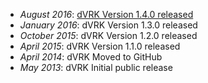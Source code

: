 * _August 2016_: [dVRK Version 1.4.0 released](https://github.com/jhu-dvrk/sawIntuitiveResearchKit/wiki#software-1)
* _January 2016_: dVRK Version 1.3.0 released
* _October 2015_: dVRK Version 1.2.0 released
* _April 2015_: dVRK Version 1.1.0 released
* _April 2014_: dVRK Moved to GitHub
* _May 2013_: dVRK Initial public release